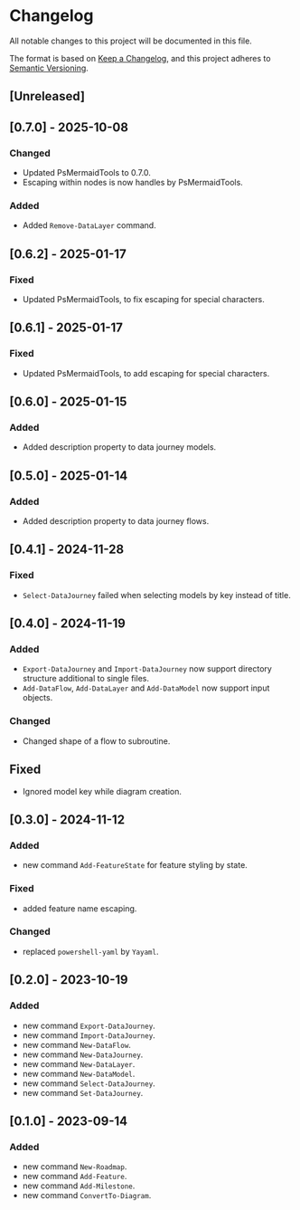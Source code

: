 # Changelog

All notable changes to this project will be documented in this file.

The format is based on [Keep a Changelog](https://keepachangelog.com/en/1.0.0/),
and this project adheres to [Semantic Versioning](https://semver.org/spec/v2.0.0.html).

## [Unreleased]

## [0.7.0] - 2025-10-08

### Changed

- Updated PsMermaidTools to 0.7.0.
- Escaping within nodes is now handles by PsMermaidTools.

### Added

- Added `Remove-DataLayer` command.

## [0.6.2] - 2025-01-17

### Fixed

- Updated PsMermaidTools, to fix escaping for special characters.

## [0.6.1] - 2025-01-17

### Fixed

- Updated PsMermaidTools, to add escaping for special characters.

## [0.6.0] - 2025-01-15

### Added

- Added description property to data journey models.

## [0.5.0] - 2025-01-14

### Added

- Added description property to data journey flows.

## [0.4.1] - 2024-11-28

### Fixed

- `Select-DataJourney` failed when selecting models by key instead of title.

## [0.4.0] - 2024-11-19

### Added

- `Export-DataJourney` and `Import-DataJourney` now support directory structure additional to single files.
- `Add-DataFlow`, `Add-DataLayer` and `Add-DataModel` now support input objects.

### Changed

- Changed shape of a flow to subroutine.

## Fixed

- Ignored model key while diagram creation.

## [0.3.0] - 2024-11-12

### Added

- new command `Add-FeatureState` for feature styling by state.

### Fixed

- added feature name escaping.

### Changed

- replaced `powershell-yaml` by `Yayaml`.

## [0.2.0] - 2023-10-19

### Added

- new command `Export-DataJourney`.
- new command `Import-DataJourney`.
- new command `New-DataFlow`.
- new command `New-DataJourney`.
- new command `New-DataLayer`.
- new command `New-DataModel`.
- new command `Select-DataJourney`.
- new command `Set-DataJourney`.

## [0.1.0] - 2023-09-14

### Added

- new command `New-Roadmap`.
- new command `Add-Feature`.
- new command `Add-Milestone`.
- new command `ConvertTo-Diagram`.

<!-- markdownlint-configure-file {"MD024": { "siblings_only": true } } -->
